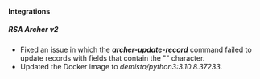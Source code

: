 
#### Integrations
##### RSA Archer v2
- Fixed an issue in which the ***archer-update-record*** command failed to update records with fields that contain the "\" character.
- Updated the Docker image to *demisto/python3:3.10.8.37233*.
